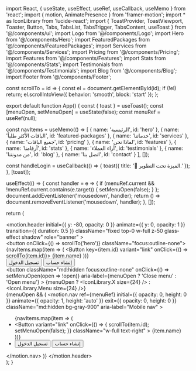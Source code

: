 import React, { useState, useEffect, useRef, useCallback, useMemo } from 'react';
import { motion, AnimatePresence } from 'framer-motion';
import * as IconLibrary from 'lucide-react';
import { ToastProvider, ToastViewport, Toaster, Button, Tabs, TabsList, TabsTrigger, TabsContent, useToast } from '@/components/ui';
import Logo from '@/components/Logo';
import Hero from '@/components/Hero';
import FeaturedPackages from '@/components/FeaturedPackages';
import Services from '@/components/Services';
import Pricing from '@/components/Pricing';
import Features from '@/components/Features';
import Stats from '@/components/Stats';
import Testimonials from '@/components/Testimonials';
import Blog from '@/components/Blog';
import Footer from '@/components/Footer';

const scrollTo = id => {
  const el = document.getElementById(id);
  if (!el) return;
  el.scrollIntoView({ behavior: 'smooth', block: 'start' });
};

export default function App() {
  const { toast } = useToast();
  const [menuOpen, setMenuOpen] = useState(false);
  const menuRef = useRef(null);

  const navItems = useMemo(() => [
    { name: 'الرئيسية', id: 'hero' },
    { name: 'الباقات الأكثر طلباً', id: 'featured-packages' },
    { name: 'خدماتنا', id: 'services' },
    { name: 'جميع الباقات', id: 'pricing' },
    { name: 'لماذا نحن', id: 'features' },
    { name: 'أرقامنا', id: 'stats' },
    { name: 'آراء العملاء', id: 'testimonials' },
    { name: 'من مدونتنا', id: 'blog' },
    { name: 'اتصل بنا', id: 'contact' }
  ], []);

  const handleLogin = useCallback(() => {
    toast({ title: '🚧 الميزة تحت التطوير.' });
  }, [toast]);

  useEffect(() => {
    const handler = e => {
      if (menuRef.current && !menuRef.current.contains(e.target)) {
        setMenuOpen(false);
      }
    };
    document.addEventListener('mousedown', handler);
    return () => document.removeEventListener('mousedown', handler);
  }, []);

  return (
    <ToastProvider>
      <div className="font-['Cairo'] bg-main text-white min-h-screen">
        <motion.header
          initial={{ y: -80, opacity: 0 }}
          animate={{ y: 0, opacity: 1 }}
          transition={{ duration: 0.5 }}
          className="fixed top-0 w-full z-50 glass-effect shadow"
          role="banner"
        >
          <div className="container mx-auto flex items-center justify-between p-4">
            <button onClick={() => scrollTo('hero')} className="focus:outline-none">
              <Logo className="h-10 w-10" />
            </button>
            <nav className="hidden md:flex space-x-6" aria-label="Main nav">
              {navItems.map(item => (
                <Button key={item.id} variant="link" onClick={() => scrollTo(item.id)}>
                  {item.name}
                </Button>
              ))}
            </nav>
            <div className="hidden md:flex space-x-4">
              <Button variant="ghost" onClick={handleLogin}>تسجيل الدخول</Button>
              <Button onClick={handleLogin} className="btn-primary">إنشاء حساب</Button>
            </div>
            <button
              className="md:hidden focus:outline-none"
              onClick={() => setMenuOpen(open => !open)}
              aria-label={menuOpen ? 'Close menu' : 'Open menu'}
            >
              {menuOpen ? <IconLibrary.X size={24} /> : <IconLibrary.Menu size={24} />}
            </button>
          </div>
          <AnimatePresence>
            {menuOpen && (
              <motion.nav
                ref={menuRef}
                initial={{ opacity: 0, height: 0 }}
                animate={{ opacity: 1, height: 'auto' }}
                exit={{ opacity: 0, height: 0 }}
                className="md:hidden bg-gray-900"
                aria-label="Mobile nav"
              >
                <ul className="p-4 space-y-3">
                  {navItems.map(item => (
                    <li key={item.id}>
                      <Button
                        variant="link"
                        onClick={() => { scrollTo(item.id); setMenuOpen(false); }}
                        className="w-full text-right"
                      >
                        {item.name}
                      </Button>
                    </li>
                  ))}
                  <li className="pt-4 space-y-2">
                    <Button variant="ghost" fullWidth onClick={handleLogin}>تسجيل الدخول</Button>
                    <Button fullWidth onClick={handleLogin} className="btn-primary">إنشاء حساب</Button>
                  </li>
                </ul>
              </motion.nav>
            )}
          </AnimatePresence>
        </motion.header>
        <main className="pt-20">
          <Hero />
          <FeaturedPackages />
          <Services />
          <Pricing />
          <Features />
          <Stats />
          <Testimonials />
          <Blog />
        </main>
        <Footer />
        <ToastViewport />
        <Toaster />
      </div>
    </ToastProvider>
  );
}
